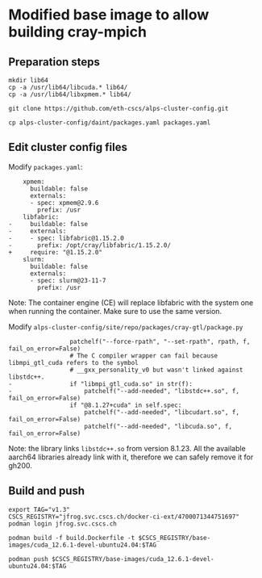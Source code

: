# Modified base image to allow building cray-mpich

## Preparation steps

```
mkdir lib64
cp -a /usr/lib64/libcuda.* lib64/
cp -a /usr/lib64/libxpmem.* lib64/

git clone https://github.com/eth-cscs/alps-cluster-config.git

cp alps-cluster-config/daint/packages.yaml packages.yaml
```

## Edit cluster config files

Modify `packages.yaml`:
```
    xpmem:
      buildable: false
      externals:
      - spec: xpmem@2.9.6
        prefix: /usr
    libfabric:
-     buildable: false
-     externals:
-     - spec: libfabric@1.15.2.0
-       prefix: /opt/cray/libfabric/1.15.2.0/
+     require: "@1.15.2.0"
    slurm:
      buildable: false
      externals:
      - spec: slurm@23-11-7
        prefix: /usr
```
Note: The container engine (CE) will replace libfabric with the system one when running the container.
Make sure to use the same version.


Modify `alps-cluster-config/site/repo/packages/cray-gtl/package.py`
```
                 patchelf("--force-rpath", "--set-rpath", rpath, f, fail_on_error=False)
                 # The C compiler wrapper can fail because libmpi_gtl_cuda refers to the symbol
                 # __gxx_personality_v0 but wasn't linked against libstdc++.
-                if "libmpi_gtl_cuda.so" in str(f):
-                    patchelf("--add-needed", "libstdc++.so", f, fail_on_error=False)
                 if "@8.1.27+cuda" in self.spec:
                     patchelf("--add-needed", "libcudart.so", f, fail_on_error=False)
                     patchelf("--add-needed", "libcuda.so", f, fail_on_error=False)
```
Note: the library links `libstdc++.so` from version 8.1.23. All the available aarch64 libraries already link with it,
therefore we can safely remove it for gh200.

## Build and push

```
export TAG="v1.3"
CSCS_REGISTRY="jfrog.svc.cscs.ch/docker-ci-ext/4700071344751697"
podman login jfrog.svc.cscs.ch

podman build -f build.Dockerfile -t $CSCS_REGISTRY/base-images/cuda_12.6.1-devel-ubuntu24.04:$TAG

podman push $CSCS_REGISTRY/base-images/cuda_12.6.1-devel-ubuntu24.04:$TAG
```
